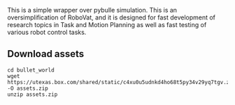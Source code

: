 This is a simple wrapper over pybulle simulation. This is an
oversimplification of RoboVat, and it is designed for fast development
of research topics in Task and Motion Planning as well as fast testing
of various robot control tasks.


## Download assets

``` shell
cd bullet_world
wget https://utexas.box.com/shared/static/c4xu0u5udnkd4ho68t5py34v29yq7tgv.zip -O assets.zip
unzip assets.zip
```
